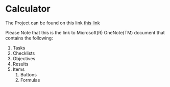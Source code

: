 # Calculator

The Project can be found on this link
[this link](https://onedrive.live.com/redir?resid=1A8C8063CB77BD14%2167038&page=View&wd=target%28Calculator.one%7C%2F%29&wdorigin=717)

Please Note that this is the link to Microsoft(R) OneNote(TM) document that contains the following:
1. Tasks
1. Checklists
1. Objectives
1. Results
1. Items
   1. Buttons
   1. Formulas
